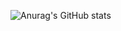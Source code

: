 


![Anurag's GitHub stats](https://github-readme-stats.vercel.app/api?username=ulsanether&show_icons=true&theme=radical)


